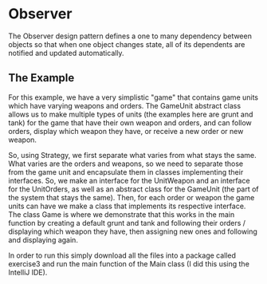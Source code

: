 # Observer
The Observer design pattern defines a one to many dependency between objects so that when one object changes state, all of its dependents are notified and updated automatically.

## The Example
For this example, we have a very simplistic "game" that contains game units which have varying weapons and orders. The GameUnit abstract class allows us to make multiple types of units (the examples here are grunt and tank) for the game that have their own weapon and orders, and can follow orders, display which weapon they have, or receive a new order or new weapon.

So, using Strategy, we first separate what varies from what stays the same. What varies are the orders and weapons, so we need to separate those from the game unit and encapsulate them in classes implementing their interfaces. So, we make an interface for the UnitWeapon and an interface for the UnitOrders, as well as an abstract class for the GameUnit (the part of the system that stays the same). Then, for each order or weapon the game units can have we make a class that implements its respective interface. The class Game is where we demonstrate that this works in the main function by creating a default grunt and tank and following their orders / displaying which weapon they have, then assigning new ones and following and displaying again.

In order to run this simply download all the files into a package called exercise3 and run the main function of the Main class (I did this using the IntelliJ IDE).
